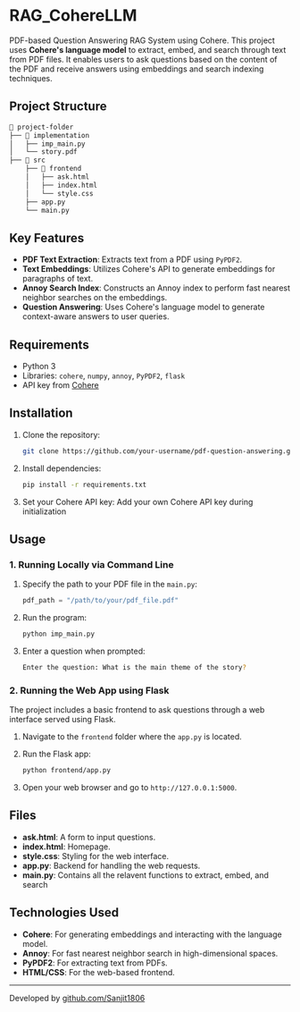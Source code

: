 # RAG_CohereLLM

PDF-based Question Answering RAG System using Cohere. This project uses **Cohere's language model** to extract, embed, and search through text from PDF files. It enables users to ask questions based on the content of the PDF and receive answers using embeddings and search indexing techniques.

## Project Structure

```bash
📂 project-folder
├── 📂 implementation
│   ├── imp_main.py
│   └── story.pdf
├── 📂 src
    ├── 📂 frontend
    │   ├── ask.html
    │   ├── index.html
    │   └── style.css
    ├── app.py
    └── main.py
```

## Key Features

- **PDF Text Extraction**: Extracts text from a PDF using `PyPDF2`.
- **Text Embeddings**: Utilizes Cohere's API to generate embeddings for paragraphs of text.
- **Annoy Search Index**: Constructs an Annoy index to perform fast nearest neighbor searches on the embeddings.
- **Question Answering**: Uses Cohere's language model to generate context-aware answers to user queries.

## Requirements

- Python 3
- Libraries: `cohere`, `numpy`, `annoy`, `PyPDF2`, `flask`
- API key from [Cohere](https://cohere.ai)

## Installation

1. Clone the repository:
    ```bash
    git clone https://github.com/your-username/pdf-question-answering.git
    ```

2. Install dependencies:
    ```bash
    pip install -r requirements.txt
    ```

3. Set your Cohere API key:
    Add your own Cohere API key during initialization

## Usage

### 1. Running Locally via Command Line

1. Specify the path to your PDF file in the `main.py`:
    ```python
    pdf_path = "/path/to/your/pdf_file.pdf"
    ```

2. Run the program:
    ```bash
    python imp_main.py
    ```

3. Enter a question when prompted:
    ```bash
    Enter the question: What is the main theme of the story?
    ```

### 2. Running the Web App using Flask

The project includes a basic frontend to ask questions through a web interface served using Flask.

1. Navigate to the `frontend` folder where the `app.py` is located.

2. Run the Flask app:
    ```bash
    python frontend/app.py
    ```

3. Open your web browser and go to `http://127.0.0.1:5000`.

## Files

- **ask.html**: A form to input questions.
- **index.html**: Homepage.
- **style.css**: Styling for the web interface.
- **app.py**: Backend for handling the web requests.
- **main.py**: Contains all the relavent functions to extract, embed, and search

## Technologies Used

- **Cohere**: For generating embeddings and interacting with the language model.
- **Annoy**: For fast nearest neighbor search in high-dimensional spaces.
- **PyPDF2**: For extracting text from PDFs.
- **HTML/CSS**: For the web-based frontend.

---

Developed by [github.com/Sanjit1806](https://github.com/Sanjit1806)
